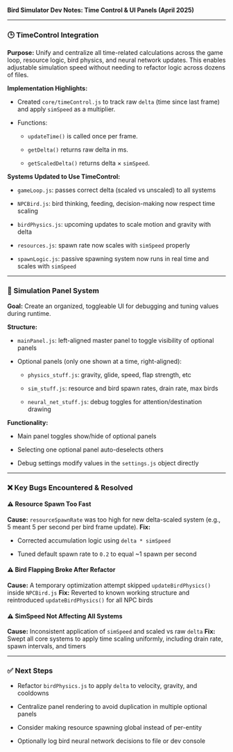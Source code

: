 **Bird Simulator Dev Notes: Time Control & UI Panels (April 2025)**

---

### 🕒 TimeControl Integration

**Purpose:** Unify and centralize all time-related calculations across the game loop, resource logic, bird physics, and neural network updates. This enables adjustable simulation speed without needing to refactor logic across dozens of files.

**Implementation Highlights:**

- Created `core/timeControl.js` to track raw `delta` (time since last frame) and apply `simSpeed` as a multiplier.
    
- Functions:
    
    - `updateTime()` is called once per frame.
        
    - `getDelta()` returns raw delta in ms.
        
    - `getScaledDelta()` returns delta × `simSpeed`.
        

**Systems Updated to Use TimeControl:**

- `gameLoop.js`: passes correct delta (scaled vs unscaled) to all systems
    
- `NPCBird.js`: bird thinking, feeding, decision-making now respect time scaling
    
- `birdPhysics.js`: upcoming updates to scale motion and gravity with delta
    
- `resources.js`: spawn rate now scales with `simSpeed` properly
    
- `spawnLogic.js`: passive spawning system now runs in real time and scales with `simSpeed`
    

---

### 📏 Simulation Panel System

**Goal:** Create an organized, toggleable UI for debugging and tuning values during runtime.

**Structure:**

- `mainPanel.js`: left-aligned master panel to toggle visibility of optional panels
    
- Optional panels (only one shown at a time, right-aligned):
    
    - `physics_stuff.js`: gravity, glide, speed, flap strength, etc
        
    - `sim_stuff.js`: resource and bird spawn rates, drain rate, max birds
        
    - `neural_net_stuff.js`: debug toggles for attention/destination drawing
        

**Functionality:**

- Main panel toggles show/hide of optional panels
    
- Selecting one optional panel auto-deselects others
    
- Debug settings modify values in the `settings.js` object directly
    

---

### ❌ Key Bugs Encountered & Resolved

#### ⚠️ Resource Spawn Too Fast

**Cause:** `resourceSpawnRate` was too high for new delta-scaled system (e.g., 5 meant 5 per second per bird frame update). **Fix:**

- Corrected accumulation logic using `delta * simSpeed`
    
- Tuned default spawn rate to `0.2` to equal ~1 spawn per second
    

#### ⚠️ Bird Flapping Broke After Refactor

**Cause:** A temporary optimization attempt skipped `updateBirdPhysics()` inside `NPCBird.js` **Fix:** Reverted to known working structure and reintroduced `updateBirdPhysics()` for all NPC birds

#### ⚠️ SimSpeed Not Affecting All Systems

**Cause:** Inconsistent application of `simSpeed` and scaled vs raw `delta` **Fix:** Swept all core systems to apply time scaling uniformly, including drain rate, spawn intervals, and timers

---

### ✅ Next Steps

-  Refactor `birdPhysics.js` to apply `delta` to velocity, gravity, and cooldowns
    
-  Centralize panel rendering to avoid duplication in multiple optional panels
    
-  Consider making resource spawning global instead of per-entity
    
-  Optionally log bird neural network decisions to file or dev console